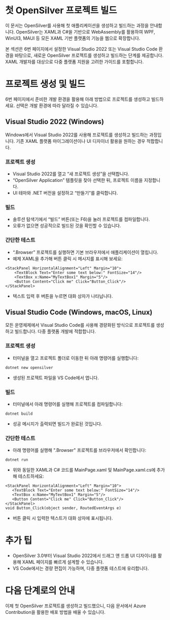 # 첫 OpenSilver 프로젝트 빌드  
이 문서는 OpenSilver를 사용해 첫 애플리케이션을 생성하고 빌드하는 과정을 안내합니다. OpenSilver는 XAML과 C#을 기반으로 WebAssembly를 활용하여 WPF, WinUI3, MAUI 등 모든 XAML 기반 플랫폼의 기능을 웹으로 확장합니다.

본 섹션은 6번 페이지에서 설정한 Visual Studio 2022 또는 Visual Studio Code 환경을 바탕으로, 새로운 OpenSilver 프로젝트를 생성하고 빌드하는 단계를 제공합니다. XAML 개발자를 대상으로 다중 플랫폼 지원을 고려한 가이드를 포함합니다.

# 프로젝트 생성 및 빌드  
6번 페이지에서 준비한 개발 환경을 활용해 아래 방법으로 프로젝트를 생성하고 빌드하세요. 선택은 개발 환경에 따라 달라질 수 있습니다.

## Visual Studio 2022 (Windows)  
Windows에서 Visual Studio 2022를 사용해 프로젝트를 생성하고 빌드하는 과정입니다. 기존 XAML 플랫폼 마이그레이션이나 UI 디자이너 활용을 원하는 경우 적합합니다.  

### 프로젝트 생성  
- Visual Studio 2022를 열고 “새 프로젝트 생성”을 선택합니다.  
- “OpenSilver Application” 템플릿을 찾아 선택한 뒤, 프로젝트 이름을 지정합니다.  
- UI 테마와 .NET 버전을 설정하고 “만들기”를 클릭합니다.  

### 빌드  
- 솔루션 탐색기에서 “빌드” 버튼(또는 F6)을 눌러 프로젝트를 컴파일합니다.  
- 오류가 없으면 성공적으로 빌드된 것을 확인할 수 있습니다.  

### 간단한 테스트  
- “.Browser” 프로젝트를 실행하면 기본 브라우저에서 애플리케이션이 열립니다.  
- 예제 XAML을 추가해 버튼 클릭 시 메시지를 표시해 보세요:  
```xaml
<StackPanel HorizontalAlignment="Left" Margin="10">  
    <TextBlock Text="Enter some text below:" FontSize="14"/>  
    <TextBox x:Name="MyTextBox1" Margin="5"/>  
    <Button Content="Click me" Click="Button_Click"/>  
</StackPanel>  
```
- 텍스트 입력 후 버튼을 누르면 대화 상자가 나타납니다.

## Visual Studio Code (Windows, macOS, Linux)  
모든 운영체제에서 Visual Studio Code를 사용해 경량화된 방식으로 프로젝트를 생성하고 빌드합니다. 다중 플랫폼 개발에 적합합니다.  

### 프로젝트 생성  
- 터미널을 열고 프로젝트 폴더로 이동한 뒤 아래 명령어를 실행합니다:  
```
dotnet new opensilver  
```
- 생성된 프로젝트 파일을 VS Code에서 엽니다.  

### 빌드  
- 터미널에서 아래 명령어를 실행해 프로젝트를 컴파일합니다:  
```
dotnet build  
```
- 성공 메시지가 출력되면 빌드가 완료된 것입니다.  

### 간단한 테스트  
- 아래 명령어를 실행해 ".Browser" 프로젝트를 브라우저에서 확인합니다:  
```
dotnet run  
```
- 위와 동일한 XAML과 C# 코드를 MainPage.xaml 및 MainPage.xaml.cs에 추가해 테스트하세요:  
 ```xaml
<StackPanel HorizontalAlignment="Left" Margin="10">  
    <TextBlock Text="Enter some text below:" FontSize="14"/>  
    <TextBox x:Name="MyTextBox1" Margin="5"/>  
    <Button Content="Click me" Click="Button_Click"/>  
</StackPanel>  
void Button_Click(object sender, RoutedEventArgs e)  
```
- 버튼 클릭 시 입력한 텍스트가 대화 상자에 표시됩니다.

# 추가 팁  
- OpenSilver 3.0부터 Visual Studio 2022에서 드래그 앤 드롭 UI 디자이너를 활용해 XAML 페이지를 빠르게 설계할 수 있습니다.  
- VS Code에서는 경량 편집이 가능하며, 다중 플랫폼 테스트에 유리합니다.  

# 다음 단계로의 안내  
이제 첫 OpenSilver 프로젝트를 생성하고 빌드했으니, 다음 문서에서 Azure Contribution을 활용한 배포 방법을 배울 수 있습니다.